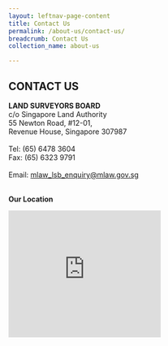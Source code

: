 ```yaml
---
layout: leftnav-page-content
title: Contact Us
permalink: /about-us/contact-us/
breadcrumb: Contact Us
collection_name: about-us 

---
```


CONTACT US
---
**LAND SURVEYORS BOARD** <br>
c/o Singapore Land Authority <br>
55 Newton Road, #12-01,<br>
Revenue House, Singapore 307987<br>
<br>
Tel: (65) 6478 3604<br>
Fax: (65) 6323 9791<br>
<br>
Email: <mlaw_lsb_enquiry@mlaw.gov.sg> <br>
<br> 

**Our Location**

<div class="mapouter"><div class="gmap_canvas">
  <iframe width="300" height="250" id="gmap_canvas" src="https://maps.google.com/maps?q=c%2Fo%20Singapore%20Land%20Authority%2055%20Newton%20Road%2C%20%2312-01%2C%20Revenue%20House%2C%20Singapore%20307987&t=&z=17&ie=UTF8&iwloc=&output=embed" frameborder="0" scrolling="no" marginheight="0" marginwidth="0">
  </iframe><a href="https://www.enable-javascript.net"> </a></div>
  <style>.mapouter{position:relative;text-align:right;height:250px;width:300px;}.gmap_canvas {overflow:hidden;background:none!important;height:250px;width:300px;}</style>
</div>
